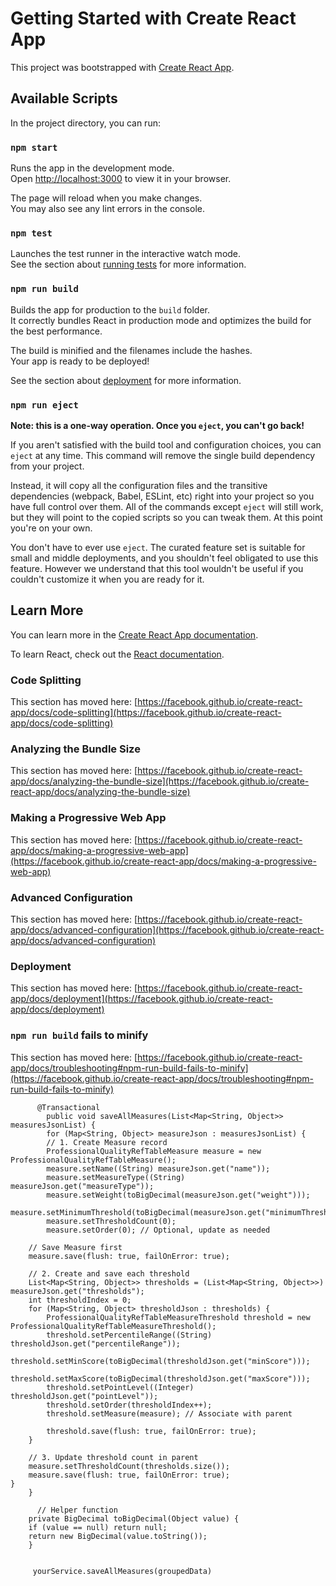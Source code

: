 # Getting Started with Create React App

This project was bootstrapped with [Create React App](https://github.com/facebook/create-react-app).

## Available Scripts

In the project directory, you can run:

### `npm start`

Runs the app in the development mode.\
Open [http://localhost:3000](http://localhost:3000) to view it in your browser.

The page will reload when you make changes.\
You may also see any lint errors in the console.

### `npm test`

Launches the test runner in the interactive watch mode.\
See the section about [running tests](https://facebook.github.io/create-react-app/docs/running-tests) for more information.

### `npm run build`

Builds the app for production to the `build` folder.\
It correctly bundles React in production mode and optimizes the build for the best performance.

The build is minified and the filenames include the hashes.\
Your app is ready to be deployed!

See the section about [deployment](https://facebook.github.io/create-react-app/docs/deployment) for more information.

### `npm run eject`

**Note: this is a one-way operation. Once you `eject`, you can't go back!**

If you aren't satisfied with the build tool and configuration choices, you can `eject` at any time. This command will remove the single build dependency from your project.

Instead, it will copy all the configuration files and the transitive dependencies (webpack, Babel, ESLint, etc) right into your project so you have full control over them. All of the commands except `eject` will still work, but they will point to the copied scripts so you can tweak them. At this point you're on your own.

You don't have to ever use `eject`. The curated feature set is suitable for small and middle deployments, and you shouldn't feel obligated to use this feature. However we understand that this tool wouldn't be useful if you couldn't customize it when you are ready for it.

## Learn More

You can learn more in the [Create React App documentation](https://facebook.github.io/create-react-app/docs/getting-started).

To learn React, check out the [React documentation](https://reactjs.org/).

### Code Splitting

This section has moved here: [https://facebook.github.io/create-react-app/docs/code-splitting](https://facebook.github.io/create-react-app/docs/code-splitting)

### Analyzing the Bundle Size

This section has moved here: [https://facebook.github.io/create-react-app/docs/analyzing-the-bundle-size](https://facebook.github.io/create-react-app/docs/analyzing-the-bundle-size)

### Making a Progressive Web App

This section has moved here: [https://facebook.github.io/create-react-app/docs/making-a-progressive-web-app](https://facebook.github.io/create-react-app/docs/making-a-progressive-web-app)

### Advanced Configuration

This section has moved here: [https://facebook.github.io/create-react-app/docs/advanced-configuration](https://facebook.github.io/create-react-app/docs/advanced-configuration)

### Deployment

This section has moved here: [https://facebook.github.io/create-react-app/docs/deployment](https://facebook.github.io/create-react-app/docs/deployment)

### `npm run build` fails to minify

This section has moved here: [https://facebook.github.io/create-react-app/docs/troubleshooting#npm-run-build-fails-to-minify](https://facebook.github.io/create-react-app/docs/troubleshooting#npm-run-build-fails-to-minify)

          @Transactional
            public void saveAllMeasures(List<Map<String, Object>> measuresJsonList) {
            for (Map<String, Object> measureJson : measuresJsonList) {
            // 1. Create Measure record
            ProfessionalQualityRefTableMeasure measure = new ProfessionalQualityRefTableMeasure();
            measure.setName((String) measureJson.get("name"));
            measure.setMeasureType((String) measureJson.get("measureType"));
            measure.setWeight(toBigDecimal(measureJson.get("weight")));
            measure.setMinimumThreshold(toBigDecimal(measureJson.get("minimumThreshold")));
            measure.setThresholdCount(0);
            measure.setOrder(0); // Optional, update as needed

        // Save Measure first
        measure.save(flush: true, failOnError: true);

        // 2. Create and save each threshold
        List<Map<String, Object>> thresholds = (List<Map<String, Object>>) measureJson.get("thresholds");
        int thresholdIndex = 0;
        for (Map<String, Object> thresholdJson : thresholds) {
            ProfessionalQualityRefTableMeasureThreshold threshold = new ProfessionalQualityRefTableMeasureThreshold();
            threshold.setPercentileRange((String) thresholdJson.get("percentileRange"));
            threshold.setMinScore(toBigDecimal(thresholdJson.get("minScore")));
            threshold.setMaxScore(toBigDecimal(thresholdJson.get("maxScore")));
            threshold.setPointLevel((Integer) thresholdJson.get("pointLevel"));
            threshold.setOrder(thresholdIndex++);
            threshold.setMeasure(measure); // Associate with parent

            threshold.save(flush: true, failOnError: true);
        }

        // 3. Update threshold count in parent
        measure.setThresholdCount(thresholds.size());
        measure.save(flush: true, failOnError: true);
    }
        }

          // Helper function
        private BigDecimal toBigDecimal(Object value) {
        if (value == null) return null;
        return new BigDecimal(value.toString());
        }
       

         yourService.saveAllMeasures(groupedData)
        
